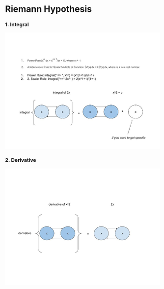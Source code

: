 # Riemann Hypothesis

### 1. Integral

![01Integral](Resources/01Integral.jpg)

### 2. Derivative

![02Derivative](Resources/02Derivative.jpg)
